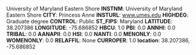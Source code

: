 
University of Maryland Eastern Shore
**INSTNM**: University of Maryland Eastern Shore 
**CITY**: Princess Anne 
**INSTURL**: www.umes.edu 
**HIGHDEG**: Graduate degree 
**CONTROL**: Public 
**ST_FIPS**: Maryland 
**LATITUDE**: 38.207386 
**LONGITUDE**: -75.686852 
**HBCU**: 1.0 
**PBI**: 0.0 
**ANNHI**: 0.0 
**TRIBAL**: 0.0 
**AANAPII**: 0.0 
**HSI**: 0.0 
**NANTI**: 0.0 
**MENONLY**: 0.0 
**WOMENONLY**: 0.0 
**RELAFFIL**: None 
**CURROPER**: 1.0 
**location**: 38.207386, -75.686852 